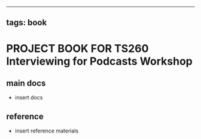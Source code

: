 
---
tags: book
---

PROJECT BOOK FOR TS260 Interviewing for Podcasts Workshop
===

main docs
---

- insert docs

reference
---

- insert reference materials


